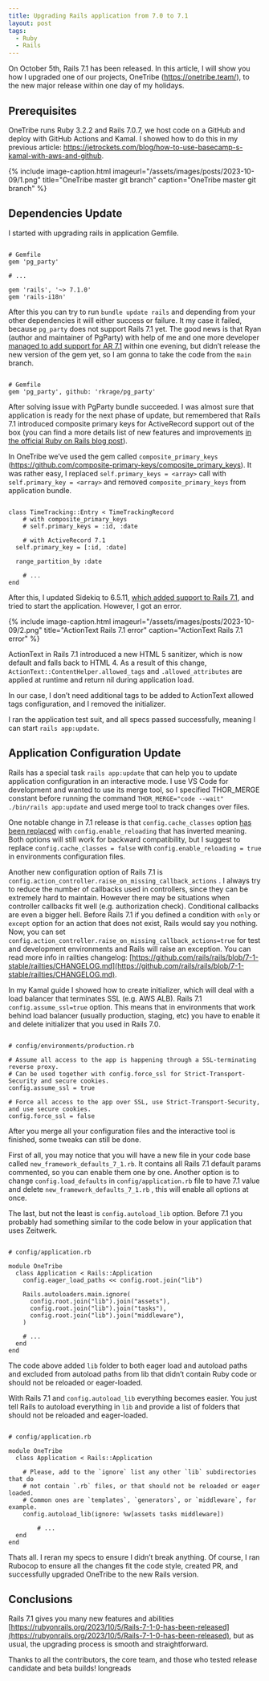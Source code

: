 ```yaml
---
title: Upgrading Rails application from 7.0 to 7.1
layout: post
tags:
  - Ruby
  - Rails
---
```


On October 5th, Rails 7.1 has been released. In this article, I will show you how I upgraded one of our projects, OneTribe (https://onetribe.team/), to the new major release within one day of my holidays.

<!--more-->

## Prerequisites

OneTribe runs Ruby 3.2.2 and Rails 7.0.7, we host code on a GitHub and deploy with GitHub Actions and Kamal. I showed how to do this in my previous article: https://jetrockets.com/blog/how-to-use-basecamp-s-kamal-with-aws-and-github.

{% include image-caption.html imageurl="/assets/images/posts/2023-10-09/1.png" title="OneTribe master git branch" caption="OneTribe master git branch" %}

## Dependencies Update

I started with upgrading rails in application Gemfile.

<pre class="language-ruby"><code>
# Gemfile
gem 'pg_party'

# ...

gem 'rails', '~> 7.1.0'
gem 'rails-i18n'
</code></pre>

After this you can try to run `bundle update rails` and depending from your other dependencies it will either success or failure. It my case it failed, because `pg_party` does not support Rails 7.1 yet. The good news is that Ryan (author and maintainer of PgParty) with help of me and one more developer [managed to add support for AR 7.1](https://github.com/rkrage/pg_party/pull/79) within one evening, but didn’t release the new version of the gem yet, so I am gonna to take the code from the `main` branch.

<pre class="language-ruby"><code>
# Gemfile
gem 'pg_party', github: 'rkrage/pg_party'
</code></pre>

After solving issue with PgParty bundle succeeded. I was almost sure that application is ready for the next phase of update, but remembered that Rails 7.1 introduced composite primary keys for ActiveRecord support out of the box (you can find a more details list of new features and improvements [in the official Ruby on Rails blog post](https://rubyonrails.org/2023/10/5/Rails-7-1-0-has-been-released)).

In OneTribe we’ve used the gem called `composite_primary_keys` (https://github.com/composite-primary-keys/composite_primary_keys). It was rather easy, I replaced `self.primary_keys = <array>` call with `self.primary_key = <array>` and removed `composite_primary_keys` from application bundle.

<pre class="language-ruby"><code>
class TimeTracking::Entry < TimeTrackingRecord
	# with composite_primary_keys
	# self.primary_keys = :id, :date

	# with ActiveRecord 7.1
  self.primary_key = [:id, :date]

  range_partition_by :date

	# ...
end
</code></pre>

After this, I updated Sidekiq to 6.5.11, [which added support to Rails 7.1](https://github.com/sidekiq/sidekiq/blob/v6.5.11/Changes.md#6511), and tried to start the application. However, I got an error.

{% include image-caption.html imageurl="/assets/images/posts/2023-10-09/2.png" title="ActionText Rails 7.1 error" caption="ActionText Rails 7.1 error" %}

ActionText in Rails 7.1 introduced a new HTML 5 sanitizer, which is now default and falls back to HTML 4. As a result of this change, `ActionText::ContentHelper.allowed_tags` and `.allowed_attributes` are applied at runtime and return nil during application load.

In our case, I don’t need additional tags to be added to ActionText allowed tags configuration, and I removed the initializer.

I ran the application test suit, and all specs passed successfully, meaning I can start `rails app:update`.

## Application Configuration Update

Rails has a special task `rails app:update` that can help you to update application configuration in an interactive mode. I use VS Code for development and wanted to use its merge tool, so I specified THOR_MERGE constant before running the command `THOR_MERGE="code --wait" ./bin/rails app:update` and used merge tool to track changes over files.

One notable change in 7.1 release is that `config.cache_classes` option [has been replaced](https://github.com/rails/rails/pull/44870) with `config.enable_reloading` that has inverted meaning. Both options will still work for backward compatibility, but I suggest to replace `config.cache_classes = false` with `config.enable_reloading = true` in environments configuration files.

Another new configuration option of Rails 7.1 is `config.action_controller.raise_on_missing_callback_actions` . I always try to reduce the number of callbacks used in controllers, since they can be extremely hard to maintain. However there may be situations when controller callbacks fit well (e.g. authorization check). Conditional callbacks are even a bigger hell. Before Rails 7.1 if you defined a condition with `only` or `except` option for an action that does not exist, Rails would say you nothing. Now, you can set `config.action_controller.raise_on_missing_callback_actions=true` for test and development environments and Rails will raise an exception. You can read more info in railties changelog: [https://github.com/rails/rails/blob/7-1-stable/railties/CHANGELOG.md](https://github.com/rails/rails/blob/7-1-stable/railties/CHANGELOG.md).

In my Kamal guide I showed how to create initializer, which will deal with a load balancer that terminates SSL (e.g. AWS ALB). Rails 7.1 `config.assume_ssl=true` option. This means that in environments that work behind load balancer (usually production, staging, etc) you have to enable it and delete initializer that you used in Rails 7.0.

<pre class="language-ruby"><code>
# config/environments/production.rb

# Assume all access to the app is happening through a SSL-terminating reverse proxy.
# Can be used together with config.force_ssl for Strict-Transport-Security and secure cookies.
config.assume_ssl = true

# Force all access to the app over SSL, use Strict-Transport-Security, and use secure cookies.
config.force_ssl = false
</code></pre>

After you merge all your configuration files and the interactive tool is finished, some tweaks can still be done.

First of all, you may notice that you will have a new file in your code base called `new_framework_defaults_7_1.rb`. It contains all Rails 7.1 default params commented, so you can enable them one by one. Another option is to change `config.load_defaults` in `config/application.rb` file to have 7.1 value and delete `new_framework_defaults_7_1.rb` , this will enable all options at once.

The last, but not the least is `config.autoload_lib` option. Before 7.1 you probably had something similar to the code below in your application that uses Zeitwerk.

<pre class="language-ruby"><code>
# config/application.rb

module OneTribe
  class Application < Rails::Application
    config.eager_load_paths << config.root.join("lib")

    Rails.autoloaders.main.ignore(
      config.root.join("lib").join("assets"),
      config.root.join("lib").join("tasks"),
      config.root.join("lib").join("middleware"),
    )

    # ...
  end
end
</code></pre>

The code above added `lib` folder to both eager load and autoload paths and excluded from autoload paths from lib that didn’t contain Ruby code or should not be reloaded or eager-loaded.

With Rails 7.1 and `config.autoload_lib` everything becomes easier. You just tell Rails to autoload everything in `lib` and provide a list of folders that should not be reloaded and eager-loaded.

<pre class="language-ruby"><code>
# config/application.rb

module OneTribe
  class Application < Rails::Application

    # Please, add to the `ignore` list any other `lib` subdirectories that do
    # not contain `.rb` files, or that should not be reloaded or eager loaded.
    # Common ones are `templates`, `generators`, or `middleware`, for example.
    config.autoload_lib(ignore: %w[assets tasks middleware])

		# ...
  end
end
</code></pre>

Thats all. I reran my specs to ensure I didn’t break anything. Of course, I ran Rubocop to ensure all the changes fit the code style, created PR, and successfully upgraded OneTribe to the new Rails version.

## Conclusions

Rails 7.1 gives you many new features and abilities [https://rubyonrails.org/2023/10/5/Rails-7-1-0-has-been-released](https://rubyonrails.org/2023/10/5/Rails-7-1-0-has-been-released), but as usual, the upgrading process is smooth and straightforward.

Thanks to all the contributors, the core team, and those who tested release candidate and beta builds!
longreads
